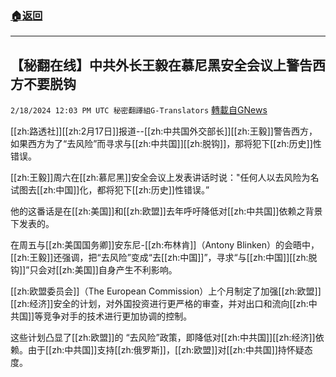 ###  [:house:返回](README.md)
---


## 【秘翻在线】中共外长王毅在慕尼黑安全会议上警告西方不要脱钩
`2/18/2024 12:03 PM UTC 秘密翻譯組G-Translators` [轉載自GNews](https://gnews.org/articles/2320308)

[[zh:路透社]][[zh:2月17日]]报道--[[zh:中共国外交部长]][[zh:王毅]]警告西方，如果西方为了“去风险”而寻求与[[zh:中共国]][[zh:脱钩]]，那将犯下[[zh:历史]]性错误。

[[zh:王毅]]周六在[[zh:慕尼黑]]安全会议上发表讲话时说："任何人以去风险为名试图去[[zh:中国]]化，都将犯下[[zh:历史]]性错误。”

他的这番话是在[[zh:美国]]和[[zh:欧盟]]去年呼吁降低对[[zh:中共国]]依赖之背景下发表的。

  

在周五与[[zh:美国国务卿]]安东尼-[[zh:布林肯]]（Antony Blinken）的会晤中，[[zh:王毅]]还强调，把“去风险”变成“去[[zh:中国]]”，寻求“与[[zh:中国]][[zh:脱钩]]”只会对[[zh:美国]]自身产生不利影响。

  

[[zh:欧盟委员会]]（The European Commission）上个月制定了加强[[zh:欧盟]][[zh:经济]]安全的计划，对外国投资进行更严格的审查，并对出口和流向[[zh:中共国]]等竞争对手的技术进行更加协调的控制。

这些计划凸显了[[zh:欧盟]]的 “去风险”政策，即降低对[[zh:中共国]][[zh:经济]]依赖。由于[[zh:中共国]]支持[[zh:俄罗斯]]，[[zh:欧盟]]对[[zh:中共国]]持怀疑态度。
